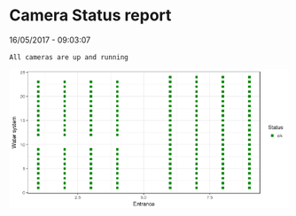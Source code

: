 Camera Status report
================
16/05/2017 - 09:03:07

    All cameras are up and running

![](camreport_files/figure-markdown_github/unnamed-chunk-2-1.png)
